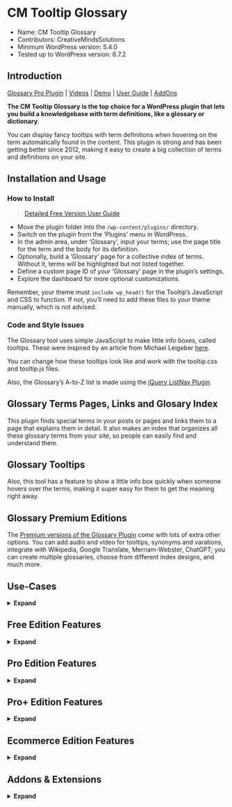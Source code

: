 # CM Tooltip Glossary

* Name: CM Tooltip Glossary
* Contributors: CreativeMindsSolutions
* Minimum WordPress version: 5.4.0
* Tested up to WordPress version: 6.7.2

## Introduction

[Glossary Pro Plugin](https://www.cminds.com/wordpress-plugins-library/tooltipglossary/) | [Videos](https://www.youtube.com/playlist?list=PLUgPw0Lem0AFU9lqQrY0kgc6NN0Qcjf2P) | [Demo](https://www.glossaryplugin.com/demo/) | [User Guide](https://creativeminds.helpscoutdocs.com/category/6-tooltip-glossary-cmtg) | [AddOns](https://www.cminds.com/wordpress-plugins-library/?showfilter=No&tags=TooltipAddOn) 

**The CM Tooltip Glossary is the top choice for a WordPress plugin that lets you build a knowledgebase with term definitions, like a glossary or dictionary**.

You can display fancy tooltips with term definitions when hovering on the term automatically found in the content. This plugin is strong and has been getting better since 2012, making it easy to create a big collection of terms and definitions on your site.

## Installation and Usage

### How to Install

> [Detailed Free Version User Guide](https://creativeminds.helpscoutdocs.com/article/2162-cm-tooltip-cmtg-free-version-tutorial)

* Move the plugin folder into the `/wp-content/plugins/` directory.
* Switch on the plugin from the ‘Plugins’ menu in WordPress.
* In the admin area, under ‘Glossary’, input your terms; use the page title for the term and the body for its definition.
* Optionally, build a ‘Glossary’ page for a collective index of terms. Without it, terms will be highlighted but not listed together.
* Define a custom page ID of your ‘Glossary’ page in the plugin’s settings.
* Explore the dashboard for more optional customizations.

Remember, your theme must `include wp_head()` for the Tooltip’s JavaScript and CSS to function. If not, you’ll need to add these files to your theme manually, which is not advised.

### Code and Style Issues

The Glossary tool uses simple JavaScript to make little info boxes, called tooltips. These were inspired by an article from Michael Leigeber [here](http://sixrevisions.com/tutorials/javascript_tutorial/create_lightweight_javascript_tooltip/).

You can change how these tooltips look like and work with the tooltip.css and tooltip.js files.

Also, the Glossary’s A-to-Z list is made using the [jQuery ListNav Plugin](http://www.ihwy.com/labs/jquery-listnav-plugin.aspx).

## Glossary Terms Pages, Links and Glosary Index

This plugin finds special terms in your posts or pages and links them to a page that explains them in detail. It also makes an index that organizes all these glossary terms from your site, so people can easily find and understand them.

## Glossary Tooltips

Also, this tool has a feature to show a little info box quickly when someone hovers over the terms, making it super easy for them to get the meaning right away.

## Glossary Premium Editions

The [Premium versions of the Glossary Plugin](https://www.cminds.com/wordpress-plugins-library/tooltipglossary/) come with lots of extra other options. You can add audio and video for tooltips, synonyms and varations, integrate with Wikipedia, Google Translate, Merriam-Webster, ChatGPT; you can create multiple glossaries, choose from different index designs, and much more.

## Use-Cases

<details><summary> <b>Expand</b> </summary>

> Some of these use cases might include Pro Plugin features

* **Dictionary** - Builds a list of terms used on your website and can work in many languages.
* **Tooltip** - Shows info boxes while hovering certain terms that are defined in your glossary.
* **Knowledge Base** - Makes a collection of helpful terms and their meanings, which can include pictures and documents.
* **Synonyms** - Shows different terms that mean the same as the ones you’re using.
* **Lexicon** - Puts together a set of terms.
* **Vocabulary** - Creates a list of unique terms and phrases you’ve chosen.
* **Explanations** - Gives the meanings of terms in your articles or pages.
* **Translate** - Changes terms and their meanings into other languages with Google Translate.
* **Wikipedia** - Brings information from Wikipedia to your website.
* **YouTube** - Plays YouTube or Vimeo videos when you hover over a term.
* **Music** - Adds a voice or music file to each tooltip.
* **Amazon** - Makes your site better with info boxes that suggest Amazon products.
* **ChatGPT** - Fills in content for each term automatically with ChatGPT.

</details>

## Free Edition Features

<details><summary> <b>Expand</b> </summary>

* It creates an index for glossary terms automatically.
* You can display the glossary index alphabetically either as a list or in a tile format.
* The index can include up to 500 terms.
* Each term in the glossary is given its own individual post.
* A tooltip box can be set to show up when you hover over a term.
* Links to term pages can be embedded within your posts or pages.
* There are multiple filters available to fine-tune the tooltip window and control the amount of description shown.
* You can prevent the glossary from including certain text by using the [glossary_exclude] shortcode.
* Conversely, you can ensure certain text is included by using the [cm_tooltip_parse] shortcode.
* If available, excerpts can be used as the text that appears when hovering over a term in the tooltip window.
* You have the ability to specify where on your site the tooltip should be displayed, such as on pages, posts, or the homepage.
* You can decide whether a tooltip should be shown more than once.
* The plugin is compatible with UTF-8 encoding.
* Setup Wizard helps configure the plugin quickly and easily.

</details>

## Pro Edition Features

<details><summary> <b>Expand</b> </summary>

> It retains all the functionalities available in the Free Version, plus:

* There’s no limit to the number of terms you can include in the Glossary index.
* It’s designed for speedy performance, even with extensive glossaries.
* You can showcase glossary terms across any custom post type.
* It provides options to set the number of terms displayed on the Index page and to position the pagination.
* It supports the import and export of glossary terms and settings using CSV files.
* You have the freedom to personalize the style of tooltips, including font, size, and colors.
* It can link related posts and terms for enhanced navigation.
* The plugin is multisite compatible.
* It accommodates synonyms and variations for each glossary term.
* The design is mobile-friendly for ease of use on various devices.
* It allows for modifications to the permalink structure of glossary terms.
* It’s fully compatible with the WPML plugin for multilingual sites.
* It enables parsing of ACF fields of different selectable types.
* You have the option to turn off the creation of individual glossary term pages.
* A new feature lets you present glossary terms as footnotes, offering an alternative to tooltips.
* In total, it boasts over 130 customizable options to tailor to your needs.

</details>

## Pro+ Edition Features

<details><summary> <b>Expand</b> </summary>

> The plugin encompasses all functionalities from the Free and Pro editions, plus:

* Offers a selection from more than 18 Glossary Index page templates.
* Enables term whitelisting/blacklisting on specific posts or categories.
* Provides support for multiple meanings of the same term.
* Allows for the addition and display of a featured image within the term’s tooltip.
* Facilitates customization of the term page template.
* Features a “Share This” widget to promote term sharing on social media platforms.
* Allows to diplay an alphabetical archive widget.
* Integrates with Google Translate for term translations.
* Permits the creation and display of various glossary categories.
* Includes a search feature on the Glossary page.
* Provides over 10 useful shortcodes for enhanced functionality.
* Integrates with the Merriam-Webster Dictionary and Thesaurus for comprehensive term definitions.
* Features a Search & Replace engine for real-time term parsing and replacement.
* Supports parsing of terms in Eastern languages that do not use spaces.
* Allows for the addition of abbreviations to each term.
* Highlights terms within the comments section for better visibility.
* Incorporates a frontend button to toggle tooltips on or off.
* Offers an extensive range of over 240 configuration options for a highly customizable experience.

</details>

## Ecommerce Edition Features

<details><summary> <b>Expand</b> </summary>

> This plugin has all the stuff from the Free, Pro, and Pro+ versions, and also:

* Integrates with ChatGPT.
* Integrates with Gemini.
* You can define terms in many languages.
* You can add your own links to terms.
* You can put sounds in the little pop-up boxes (tooltips).
* You can also put videos in tooltips.
* It works with Wikipedia and Wiktionary to give more info.
* You can make a glossary in different languages.
* Integrates with Amazon products.
* Itegrates with WooCommerce products.
* You can add tags to terms.
* By double-clicking, users can see definitions which are not defined in the glossary, but are fetched from third-party services.
* It can show tooltips for pictures if you use the Alt tag.
* It lets you define the order of parsing similar terms.
* Users can share your terms on their websites with an iframe.
* You can have more than one meaning for a term.
* The plugin has over 300 settings you can use!

</details>

## Addons & Extensions

<details><summary> <b>Expand</b> </summary>

* [CM Tooltip Custom Taxonomies ](https://www.cminds.com/wordpress-plugins-library/tooltip-glossary-custom-taxonomies-add-on-for-wordpress-by-creativeminds/)
* [CM Tooltip Search Console ](https://www.cminds.com/wordpress-plugins-library/tooltip-glossary-search-console-widget-add-on-for-wordpress-by-creativeminds/)
* [CM Tooltip Glossary Remote Import](https://www.cminds.com/wordpress-plugins-library/cm-tooltip-glossary-remote-import-cm-plugins-store/)
* [CM Tooltip Glossary Community Terms](https://www.cminds.com/wordpress-plugins-library/cm-tooltip-glossary-community-terms-cm-plugins-store/)
* [CM Tooltip Glossary Log & Statistics](https://www.cminds.com/wordpress-plugins-library/cm-tooltip-glossary-log-cm-plugins-store/)
* [CM Tooltip Glossary Widgets](https://www.cminds.com/wordpress-plugins-library/purchase-cm-tooltip-glossary-widgets-add-wordpress/)

</details>
